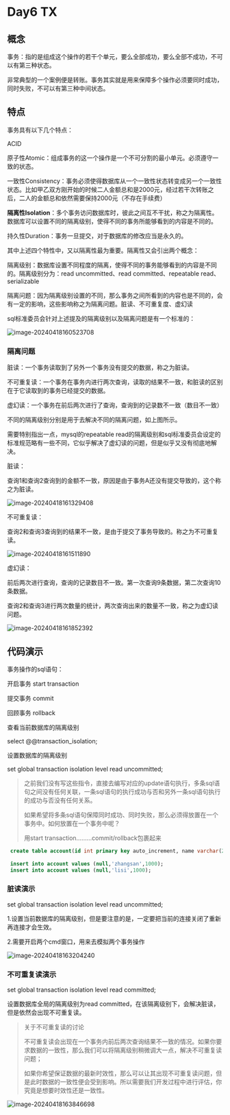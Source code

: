 # Day6 TX

## 概念

事务：指的是组成这个操作的若干个单元，要么全部成功，要么全部不成功，不可以有第三种状态。

非常典型的一个案例便是转账。事务其实就是用来保障多个操作必须要同时成功，同时失败，不可以有第三种中间状态。



## 特点

事务具有以下几个特点：

ACID

原子性Atomic：组成事务的这一个操作是一个不可分割的最小单元。必须遵守一致的状态。

一致性Consistency：事务必须使得数据库从一个一致性状态转变成另一个一致性状态。比如甲乙双方刚开始的时候二人金额总和是2000元，经过若干次转账之后，二人的金额总和依然需要保持2000元（不存在手续费）

**隔离性Isolation**：多个事务访问数据库时，彼此之间互不干扰，称之为隔离性。数据库可以设置不同的隔离级别，使得不同的事务所能够看到的内容是不同的。

持久性Duration：事务一旦提交，对于数据库的修改应当是永久的。



其中上述四个特性中，又以隔离性最为重要。隔离性又会引出两个概念：

隔离级别：数据库设置不同程度的隔离，使得不同的事务能够看到的内容是不同的。隔离级别分为：read uncommitted、read committed、repeatable read、serializable

隔离问题：因为隔离级别设置的不同，那么事务之间所看到的内容也是不同的，会有一定的影响，这些影响称之为隔离问题。脏读、不可重复度、虚幻读

sql标准委员会针对上述提及的隔离级别以及隔离问题是有一个标准的：

![image-20240418160523708](assets/image-20240418160523708.png)

### 隔离问题

脏读：一个事务读取到了另外一个事务没有提交的数据，称之为脏读。

不可重复读：一个事务在事务内进行两次查询，读取的结果不一致，和脏读的区别在于它读取到的事务已经提交的数据。

虚幻读：一个事务在前后两次进行了查询，查询到的记录数不一致（数目不一致）



不同的隔离级别分别是用于去解决不同的隔离问题，如上图所示。

需要特别指出一点，mysql的repeatable read的隔离级别和sql标准委员会设定的标准规范略有一些不同，它似乎解决了虚幻读的问题，但是似乎又没有彻底地解决。





脏读：

查询1和查询2查询到的金额不一致，原因是由于事务A还没有提交导致的，这个称之为脏读。

![image-20240418161329408](assets/image-20240418161329408.png)



不可重复读：

查询2和查询3查询到的结果不一致，是由于提交了事务导致的。称之为不可重复读。

![image-20240418161511890](assets/image-20240418161511890.png)



虚幻读：

前后两次进行查询，查询的记录数目不一致。第一次查询9条数据，第二次查询10条数据。

查询2和查询3进行两次数量的统计，两次查询出来的数量不一致，称之为虚幻读问题。

![image-20240418161852392](assets/image-20240418161852392.png)





## 代码演示

事务操作的sql语句：

开启事务  start transaction



提交事务 commit



回顾事务 rollback



查看当前数据库的隔离级别

select @@transaction_isolation;



设置数据库的隔离级别

set global transaction isolation level read uncommitted;

> 之前我们没有写这些指令，直接去编写对应的update语句执行，多条sql语句之间没有任何关联，一条sql语句的执行成功与否和另外一条sql语句执行的成功与否没有任何关系。
>
> 如果希望将多条sql语句保障同时成功、同时失败，那么必须得放置在一个事务中。如何放置在一个事务中呢？
>
> 用start transaction.........commit/rollback包裹起来

```sql
 create table account(id int primary key auto_increment, name varchar(20), money double);
 
 insert into account values (null,'zhangsan',1000);
 insert into account values (null,'lisi',1000);
```



### 脏读演示

set global transaction isolation level read uncommitted;

1.设置当前数据库的隔离级别，但是要注意的是，一定要把当前的连接关闭了重新再连接才会生效。

2.需要开启两个cmd窗口，用来去模拟两个事务操作

![image-20240418163204240](assets/image-20240418163204240.png)



### 不可重复读演示

set global transaction isolation level read committed;

设置数据库全局的隔离级别为read committed，在该隔离级别下，会解决脏读，但是依然会出现不可重复读。

> 关于不可重复读的讨论
>
> 不可重复读会出现在一个事务内前后两次查询结果不一致的情况。如果你要求数据的一致性，那么我们可以将隔离级别稍微调大一点，解决不可重复读问题；
>
> 如果你希望保证数据的最新时效性，那么可以让其出现不可重复读问题，但是此时数据的一致性便会受到影响。所以需要我们开发过程中进行评估，你究竟是想要时效性还是一致性。

![image-20240418163846698](assets/image-20240418163846698.png)

